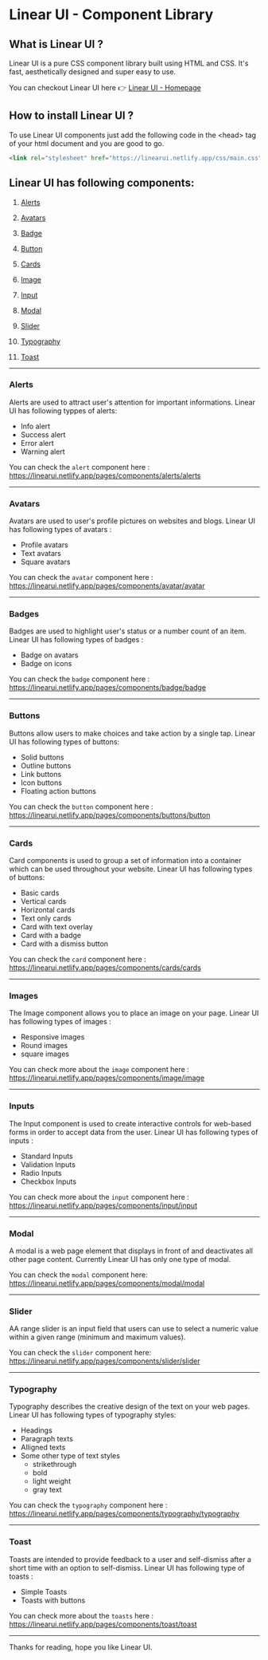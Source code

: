 # Linear UI - Component Library
## What is Linear UI ?

Linear UI is a pure CSS component library built using HTML and CSS. It's fast, aesthetically designed and super easy to use.

You can checkout Linear UI here 👉 [Linear UI - Homepage](https://linearui.netlify.app/ "Linear UI")

## How to install Linear UI ?

To use Linear UI components just add the following code in the &lt;head&gt; tag of your html document and you are good to go.

```html
<link rel="stylesheet" href="https://linearui.netlify.app/css/main.css"/>
```

## Linear UI has following components:

1. [Alerts](#alerts)

2. [Avatars](#avatars)

3. [Badge](#badges)

4. [Button](#buttons)

5. [Cards](#cardscard)

6. [Image](#imagesimage)

7. [Input](#inputs)

8. [Modal](#modal)

9. [Slider](#slider)

10. [Typography](#typographytypography)

11. [Toast](#toast)

---

### Alerts

Alerts are used to attract user's attention for important informations. Linear UI has following typpes of alerts:
- Info alert
- Success alert
- Error alert
- Warning alert

You can check the `alert` component here : https://linearui.netlify.app/pages/components/alerts/alerts 


---

### Avatars

Avatars are used to user's profile pictures on websites and blogs. Linear UI has following types of avatars :
- Profile avatars
- Text avatars
- Square avatars

You can check the `avatar` component here : https://linearui.netlify.app/pages/components/avatar/avatar


---

### Badges

Badges are used to highlight user's status or a number count of an item. Linear UI has following types of badges :
- Badge on avatars
- Badge on icons

You can check the `badge` component here : https://linearui.netlify.app/pages/components/badge/badge

---

### Buttons

Buttons allow users to make choices and take action by a single tap. Linear UI has following types of buttons:
- Solid buttons
- Outline buttons
- Link buttons
- Icon buttons
- Floating action buttons

You can check the `button` component here : https://linearui.netlify.app/pages/components/buttons/button

---

### Cards

Card components is used to group a set of information into a container which can be used throughout your website. Linear UI has following types of buttons: 
- Basic cards
- Vertical cards
- Horizontal cards
- Text only cards
- Card with text overlay
- Card with a badge
- Card with a dismiss button

You can check the `card` component here : https://linearui.netlify.app/pages/components/cards/cards

---

### Images

The Image component allows you to place an image on your page. Linear UI has following types of images :
- Responsive images
- Round images
- square images

You can check more about the `image` component here : https://linearui.netlify.app/pages/components/image/image

---

### Inputs

The Input component is used to create interactive controls for web-based forms in order to accept data from the user. Linear UI has following types of inputs :
- Standard Inputs
- Validation Inputs
- Radio Inputs
- Checkbox Inputs

You can check more about the `input` component here : https://linearui.netlify.app/pages/components/input/input

---

### Modal

A modal is a web page element that displays in front of and deactivates all other page content. Currently Linear UI has only one type of modal.

You can check the `modal` component here: https://linearui.netlify.app/pages/components/modal/modal

---

### Slider

AA range slider is an input field that users can use to select a numeric value within a given range (minimum and maximum values).

You can check the `slider` component here: https://linearui.netlify.app/pages/components/slider/slider

---

### Typography

Typography describes the creative design of the text on your web pages. Linear UI has following types of typography styles:
- Headings
- Paragraph texts
- Alligned texts
- Some other type of text styles
   - strikethrough
   - bold
   - light weight 
   - gray text

You can check the `typography` component here : https://linearui.netlify.app/pages/components/typography/typography

---

### Toast

Toasts are intended to provide feedback to a user and self-dismiss after a short time with an option to self-dismiss. Linear UI has following type of toasts :
- Simple Toasts
- Toasts with buttons

You can check more about the `toasts` here : https://linearui.netlify.app/pages/components/toast/toast

---

Thanks for reading, hope you like Linear UI.